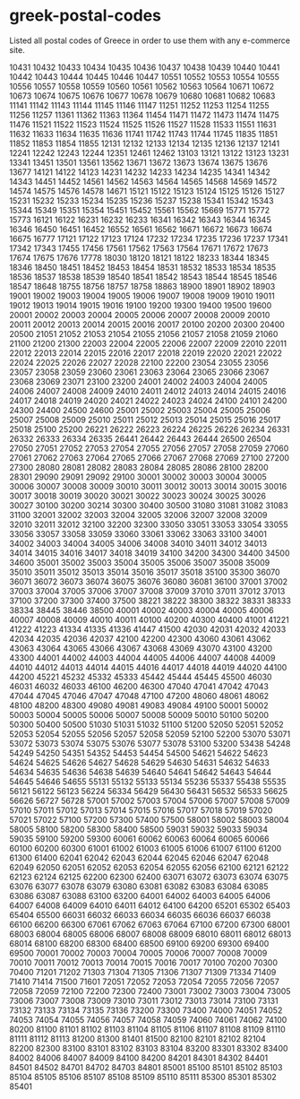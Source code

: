 # greek-postal-codes
Listed all postal codes of Greece in order to use them with any e-commerce site.

10431
10432
10433
10434
10435
10436
10437
10438
10439
10440
10441
10442
10443
10444
10445
10446
10447
10551
10552
10553
10554
10555
10556
10557
10558
10559
10560
10561
10562
10563
10564
10671
10672
10673
10674
10675
10676
10677
10678
10679
10680
10681
10682
10683
11141
11142
11143
11144
11145
11146
11147
11251
11252
11253
11254
11255
11256
11257
11361
11362
11363
11364
11454
11471
11472
11473
11474
11475
11476
11521
11522
11523
11524
11525
11526
11527
11528
11533
11551
11631
11632
11633
11634
11635
11636
11741
11742
11743
11744
11745
11835
11851
11852
11853
11854
11855
12131
12132
12133
12134
12135
12136
12137
12141
12241
12242
12243
12244
12351
12461
12462
13103
13121
13122
13123
13231
13341
13451
13501
13561
13562
13671
13672
13673
13674
13675
13676
13677
14121
14122
14123
14231
14232
14233
14234
14235
14341
14342
14343
14451
14452
14561
14562
14563
14564
14565
14568
14569
14572
14574
14575
14576
14578
14671
15121
15122
15123
15124
15125
15126
15127
15231
15232
15233
15234
15235
15236
15237
15238
15341
15342
15343
15344
15349
15351
15354
15451
15452
15561
15562
15669
15771
15772
15773
16121
16122
16231
16232
16233
16341
16342
16343
16344
16345
16346
16450
16451
16452
16552
16561
16562
16671
16672
16673
16674
16675
16777
17121
17122
17123
17124
17232
17234
17235
17236
17237
17341
17342
17343
17455
17456
17561
17562
17563
17564
17671
17672
17673
17674
17675
17676
17778
18030
18120
18121
18122
18233
18344
18345
18346
18450
18451
18452
18453
18454
18531
18532
18533
18534
18535
18536
18537
18538
18539
18540
18541
18542
18543
18544
18545
18546
18547
18648
18755
18756
18757
18758
18863
18900
18901
18902
18903
19001
19002
19003
19004
19005
19006
19007
19008
19009
19010
19011
19012
19013
19014
19015
19016
19100
19200
19300
19400
19500
19600
20001
20002
20003
20004
20005
20006
20007
20008
20009
20010
20011
20012
20013
20014
20015
20016
20017
20100
20200
20300
20400
20500
21051
21052
21053
21054
21055
21056
21057
21058
21059
21060
21100
21200
21300
22003
22004
22005
22006
22007
22009
22010
22011
22012
22013
22014
22015
22016
22017
22018
22019
22020
22021
22022
22024
22025
22026
22027
22028
22100
22200
23054
23055
23056
23057
23058
23059
23060
23061
23063
23064
23065
23066
23067
23068
23069
23071
23100
23200
24001
24002
24003
24004
24005
24006
24007
24008
24009
24010
24011
24012
24013
24014
24015
24016
24017
24018
24019
24020
24021
24022
24023
24024
24100
24101
24200
24300
24400
24500
24600
25001
25002
25003
25004
25005
25006
25007
25008
25009
25010
25011
25012
25013
25014
25015
25016
25017
25018
25100
25200
26221
26222
26223
26224
26225
26226
26234
26331
26332
26333
26334
26335
26441
26442
26443
26444
26500
26504
27050
27051
27052
27053
27054
27055
27056
27057
27058
27059
27060
27061
27062
27063
27064
27065
27066
27067
27068
27069
27100
27200
27300
28080
28081
28082
28083
28084
28085
28086
28100
28200
28301
29090
29091
29092
29100
30001
30002
30003
30004
30005
30006
30007
30008
30009
30010
30011
30012
30013
30014
30015
30016
30017
30018
30019
30020
30021
30022
30023
30024
30025
30026
30027
30100
30200
30214
30300
30400
30500
31080
31081
31082
31083
31100
32001
32002
32003
32004
32005
32006
32007
32008
32009
32010
32011
32012
32100
32200
32300
33050
33051
33053
33054
33055
33056
33057
33058
33059
33060
33061
33062
33063
33100
34001
34002
34003
34004
34005
34006
34008
34010
34011
34012
34013
34014
34015
34016
34017
34018
34019
34100
34200
34300
34400
34500
34600
35001
35002
35003
35004
35005
35006
35007
35008
35009
35010
35011
35012
35013
35014
35016
35017
35018
35100
35300
36070
36071
36072
36073
36074
36075
36076
36080
36081
36100
37001
37002
37003
37004
37005
37006
37007
37008
37009
37010
37011
37012
37013
37100
37200
37300
37400
37500
38221
38222
38300
38322
38331
38333
38334
38445
38446
38500
40001
40002
40003
40004
40005
40006
40007
40008
40009
40010
40011
40100
40200
40300
40400
41001
41221
41222
41223
41334
41335
41336
41447
41500
42030
42031
42032
42033
42034
42035
42036
42037
42100
42200
42300
43060
43061
43062
43063
43064
43065
43066
43067
43068
43069
43070
43100
43200
43300
44001
44002
44003
44004
44005
44006
44007
44008
44009
44010
44012
44013
44014
44015
44016
44017
44018
44019
44020
44100
44200
45221
45232
45332
45333
45442
45444
45445
45500
46030
46031
46032
46033
46100
46200
46300
47040
47041
47042
47043
47044
47045
47046
47047
47048
47100
47200
48060
48061
48062
48100
48200
48300
49080
49081
49083
49084
49100
50001
50002
50003
50004
50005
50006
50007
50008
50009
50010
50100
50200
50300
50400
50500
51030
51031
51032
51100
51200
52050
52051
52052
52053
52054
52055
52056
52057
52058
52059
52100
52200
53070
53071
53072
53073
53074
53075
53076
53077
53078
53100
53200
53438
54248
54249
54250
54351
54352
54453
54454
54500
54621
54622
54623
54624
54625
54626
54627
54628
54629
54630
54631
54632
54633
54634
54635
54636
54638
54639
54640
54641
54642
54643
54644
54645
54646
54655
55131
55132
55133
55134
55236
55337
55438
55535
56121
56122
56123
56224
56334
56429
56430
56431
56532
56533
56625
56626
56727
56728
57001
57002
57003
57004
57006
57007
57008
57009
57010
57011
57012
57013
57014
57015
57016
57017
57018
57019
57020
57021
57022
57100
57200
57300
57400
57500
58001
58002
58003
58004
58005
58100
58200
58300
58400
58500
59031
59032
59033
59034
59035
59100
59200
59300
60061
60062
60063
60064
60065
60066
60100
60200
60300
61001
61002
61003
61005
61006
61007
61100
61200
61300
61400
62041
62042
62043
62044
62045
62046
62047
62048
62049
62050
62051
62052
62053
62054
62055
62056
62100
62121
62122
62123
62124
62125
62200
62300
62400
63071
63072
63073
63074
63075
63076
63077
63078
63079
63080
63081
63082
63083
63084
63085
63086
63087
63088
63100
63200
64001
64002
64003
64005
64006
64007
64008
64009
64010
64011
64012
64100
64200
65201
65302
65403
65404
65500
66031
66032
66033
66034
66035
66036
66037
66038
66100
66200
66300
67061
67062
67063
67064
67100
67200
67300
68001
68003
68004
68005
68006
68007
68008
68009
68010
68011
68012
68013
68014
68100
68200
68300
68400
68500
69100
69200
69300
69400
69500
70001
70002
70003
70004
70005
70006
70007
70008
70009
70010
70011
70012
70013
70014
70015
70016
70017
70100
70200
70300
70400
71201
71202
71303
71304
71305
71306
71307
71309
71334
71409
71410
71414
71500
71601
72051
72052
72053
72054
72055
72056
72057
72058
72059
72100
72200
72300
72400
73001
73002
73003
73004
73005
73006
73007
73008
73009
73010
73011
73012
73013
73014
73100
73131
73132
73133
73134
73135
73136
73200
73300
73400
74000
74051
74052
74053
74054
74055
74056
74057
74058
74059
74060
74061
74062
74100
80200
81100
81101
81102
81103
81104
81105
81106
81107
81108
81109
81110
81111
81112
81113
81200
81300
81401
81500
82100
82101
82102
82104
82200
82300
83100
83101
83102
83103
83104
83200
83301
83302
83400
84002
84006
84007
84009
84100
84200
84201
84301
84302
84401
84501
84502
84701
84702
84703
84801
85001
85100
85101
85102
85103
85104
85105
85106
85107
85108
85109
85110
85111
85300
85301
85302
85401
